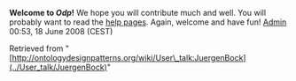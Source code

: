 __Welcome to _Odp_!__ We hope you will contribute much and well. 
You will probably want to read the [help pages](http://ontologydesignpatterns.org/wiki/Help:Contents "Help:Contents"). Again, welcome and have fun! [Admin](http://ontologydesignpatterns.org/wiki/index.php?title=User:Admin&action=edit&redlink=1 "User:Admin (not yet written)") 00:53, 18 June 2008 (CEST)





Retrieved from "[http://ontologydesignpatterns.org/wiki/User\_talk:JuergenBock](../User_talk/JuergenBock)"